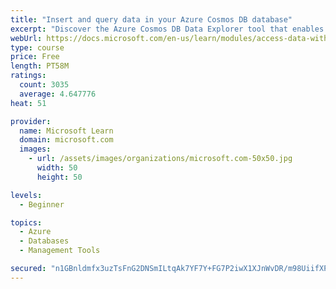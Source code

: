 ```yaml
---
title: "Insert and query data in your Azure Cosmos DB database"
excerpt: "Discover the Azure Cosmos DB Data Explorer tool that enables you to add or modify data. Create stored procedures in JavaScript."
webUrl: https://docs.microsoft.com/en-us/learn/modules/access-data-with-cosmos-db-and-sql-api/
type: course
price: Free
length: PT58M
ratings:
  count: 3035
  average: 4.647776
heat: 51

provider:
  name: Microsoft Learn
  domain: microsoft.com
  images:
    - url: /assets/images/organizations/microsoft.com-50x50.jpg
      width: 50
      height: 50

levels:
  - Beginner

topics:
  - Azure
  - Databases
  - Management Tools

secured: "n1GBnldmfx3uzTsFnG2DNSmILtqAk7YF7Y+FG7P2iwX1XJnWvDR/m98UiifXPdLLThvd9h/Q58VRVm6WBPX7qc47wf5nikuWZv1HK3GcwCLNNg6iTPNOPzGRA/8LiPL2bhtrAkqKk3jx0gtt5PzUxGRpeRPc2UUbTBxN6gdIswrOiERXyMx07mHzF16IPbWKTztgJ69WCNubA4S/jiY9vmrFJ3US8gNYFsJt16GqVKQSC9SsF3H8BujUlMfifLD2xiBOA3ob6SiSkPnkh+hgmXSCIbA95dnmJQBeS0zcQpF8UQbvUKZ0dDTyDMzLNFvyzP4gWy3qd2djMvSXzqGB4lh4iQIVBGU5FBtMNZ6bQo3IalYcZLeDJbAtlKqby8ilgUXyciOrsV5lRKq9TBzJRTgDyyNbXW6dR43jNa5H7SI=;FZ8Pk8Ox1QWXdVK0VPwQNA=="
---
```


